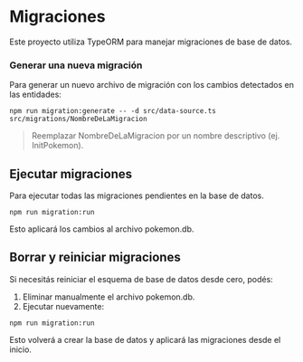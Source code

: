 # Migraciones

Este proyecto utiliza TypeORM para manejar migraciones de base de datos.

### Generar una nueva migración

Para generar un nuevo archivo de migración con los cambios detectados en las entidades:

```
npm run migration:generate -- -d src/data-source.ts src/migrations/NombreDeLaMigracion
```
> Reemplazar NombreDeLaMigracion por un nombre descriptivo (ej. InitPokemon).

## Ejecutar migraciones
Para ejecutar todas las migraciones pendientes en la base de datos.
```
npm run migration:run
```

Esto aplicará los cambios al archivo pokemon.db.

## Borrar y reiniciar migraciones

Si necesitás reiniciar el esquema de base de datos desde cero, podés:

1. Eliminar manualmente el archivo pokemon.db.
2. Ejecutar nuevamente:

```
npm run migration:run
```

Esto volverá a crear la base de datos y aplicará las migraciones desde el inicio.
